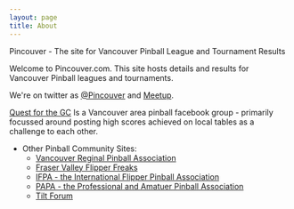 ```yaml
---
layout: page
title: About
---
```


<p class="message">
  Pincouver - The site for Vancouver Pinball League and Tournament Results
</p>

Welcome to Pincouver.com. This site hosts details and results for Vancouver Pinball leagues and tournaments. 

We're on twitter as [@Pincouver](http://twitter.com/pincouver) and [Meetup](http://www.meetup.com/Replay-Pinball-League/).

[Quest for the GC](https://www.facebook.com/groups/pinballvancouver/) Is a Vancouver area pinball facebook group - primarily focussed around posting high scores achieved on local tables as a challenge to each other. 

* Other Pinball Community Sites:
  * [Vancouver Reginal Pinball Association](http://vrpa.ca)
  * [Fraser Valley Flipper Freaks](http://www.flipperfreaks.com/) 
  * [IFPA - the International Flipper Pinball Association](http://www.ifpapinball.com/)
  * [PAPA - the Professional and Amatuer Pinball Association](http://papa.org)
  * [Tilt Forum](http://tiltforums.com)

